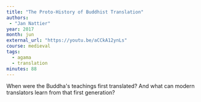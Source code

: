 ```yaml
---
title: "The Proto-History of Buddhist Translation"
authors:
 - "Jan Nattier"
year: 2017
month: jun
external_url: "https://youtu.be/aCCkA12ynLs"
course: medieval
tags:
  - agama
  - translation
minutes: 88
---
```


When were the Buddha's teachings first translated? And what can modern translators learn from that first generation?
